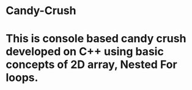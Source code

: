 # Candy-Crush

# This is console based candy crush developed on C++ using basic concepts of 2D array, Nested For loops.
